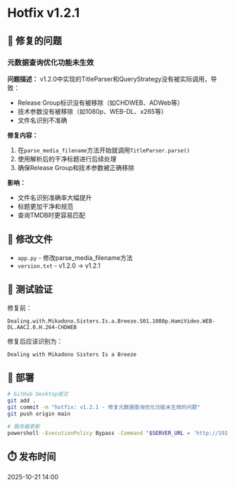 # Hotfix v1.2.1

## 🐛 修复的问题

### 元数据查询优化功能未生效

**问题描述：**
v1.2.0中实现的TitleParser和QueryStrategy没有被实际调用，导致：
- Release Group标识没有被移除（如CHDWEB、ADWeb等）
- 技术参数没有被移除（如1080p、WEB-DL、x265等）
- 文件名识别不准确

**修复内容：**
1. 在`parse_media_filename`方法开始就调用`TitleParser.parse()`
2. 使用解析后的干净标题进行后续处理
3. 确保Release Group和技术参数被正确移除

**影响：**
- 文件名识别准确率大幅提升
- 标题更加干净和规范
- 查询TMDB时更容易匹配

## 📝 修改文件

- `app.py` - 修改parse_media_filename方法
- `version.txt` - v1.2.0 → v1.2.1

## 🧪 测试验证

修复前：
```
Dealing.with.Mikadono.Sisters.Is.a.Breeze.S01.1080p.HamiVideo.WEB-DL.AAC2.0.H.264-CHDWEB
```

修复后应该识别为：
```
Dealing with Mikadono Sisters Is a Breeze
```

## 🚀 部署

```bash
# GitHub Desktop提交
git add .
git commit -m "hotfix: v1.2.1 - 修复元数据查询优化功能未生效的问题"
git push origin main

# 服务器更新
powershell -ExecutionPolicy Bypass -Command "$SERVER_URL = 'http://192.168.51.105:8090'; $forceBody = '{\"use_proxy\": false, \"auto_restart\": true}'; Invoke-RestMethod -Uri \"$SERVER_URL/api/force-update\" -Method Post -ContentType 'application/json' -Body $forceBody"
```

## ⏱️ 发布时间

2025-10-21 14:00
